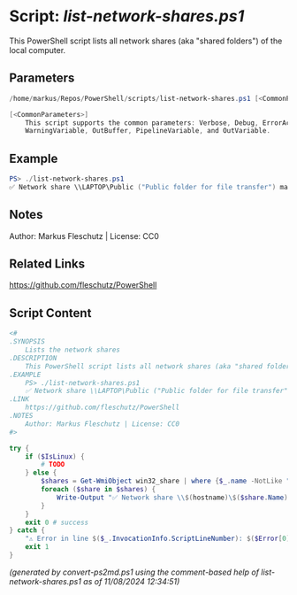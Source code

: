 Script: *list-network-shares.ps1*
========================

This PowerShell script lists all network shares (aka "shared folders") of the local computer.

Parameters
----------
```powershell
/home/markus/Repos/PowerShell/scripts/list-network-shares.ps1 [<CommonParameters>]

[<CommonParameters>]
    This script supports the common parameters: Verbose, Debug, ErrorAction, ErrorVariable, WarningAction, 
    WarningVariable, OutBuffer, PipelineVariable, and OutVariable.
```

Example
-------
```powershell
PS> ./list-network-shares.ps1
✅ Network share \\LAPTOP\Public ("Public folder for file transfer") mapped to: 📂D:\Public

```

Notes
-----
Author: Markus Fleschutz | License: CC0

Related Links
-------------
https://github.com/fleschutz/PowerShell

Script Content
--------------
```powershell
<#
.SYNOPSIS
	Lists the network shares
.DESCRIPTION
	This PowerShell script lists all network shares (aka "shared folders") of the local computer.
.EXAMPLE
	PS> ./list-network-shares.ps1
	✅ Network share \\LAPTOP\Public ("Public folder for file transfer") mapped to: 📂D:\Public 
.LINK
	https://github.com/fleschutz/PowerShell
.NOTES
	Author: Markus Fleschutz | License: CC0
#>

try {
	if ($IsLinux) {
		# TODO
	} else {
		$shares = Get-WmiObject win32_share | where {$_.name -NotLike "*$"} 
		foreach ($share in $shares) {
			Write-Output "✅ Network share \\$(hostname)\$($share.Name) (`"$($share.Description)`") mapped to: 📂$($share.Path)"
		}
	}
	exit 0 # success
} catch {
	"⚠️ Error in line $($_.InvocationInfo.ScriptLineNumber): $($Error[0])"
	exit 1
}
```

*(generated by convert-ps2md.ps1 using the comment-based help of list-network-shares.ps1 as of 11/08/2024 12:34:51)*
